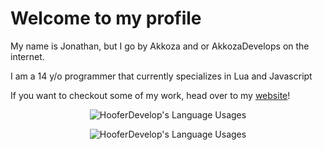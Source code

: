 <!--### Hi there 👋-->

<!--
**AkkozaDevelops/AkkozaDevelops** is a ✨ _special_ ✨ repository because its `README.md` (this file) appears on your GitHub profile.

Here are some ideas to get you started:

- 🔭 I’m currently working on ...
- 🌱 I’m currently learning ...
- 👯 I’m looking to collaborate on ...
- 🤔 I’m looking for help with ...
- 💬 Ask me about ...
- 📫 How to reach me: ...
- 😄 Pronouns: ...
- ⚡ Fun fact: ...
-->


# Welcome to my profile
My name is Jonathan, but I go by Akkoza and or AkkozaDevelops on the internet.

I am a 14 y/o programmer that currently specializes in Lua and Javascript

If you want to checkout some of my work, head over to my [website](https://www.mywaifuis.digital/)!

<p align="center">
  <img align="center" src="https://github-readme-stats.vercel.app/api?username=HooferDevelops&show_icons=true&theme=dracula" alt="HooferDevelop's Language Usages">
</p>
<p align="center">
  <img align="center" src="https://github-readme-stats.vercel.app/api/top-langs/?username=HooferDevelops&hide=css&theme=dracula" alt="HooferDevelop's Language Usages">
</p>
